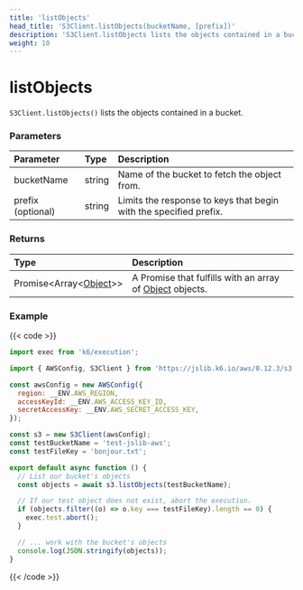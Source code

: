 ```yaml
---
title: 'listObjects'
head_title: 'S3Client.listObjects(bucketName, [prefix])'
description: 'S3Client.listObjects lists the objects contained in a bucket'
weight: 10
---
```


# listObjects

`S3Client.listObjects()` lists the objects contained in a bucket.

### Parameters

| Parameter         | Type   | Description                                                       |
| :---------------- | :----- | :---------------------------------------------------------------- |
| bucketName        | string | Name of the bucket to fetch the object from.                      |
| prefix (optional) | string | Limits the response to keys that begin with the specified prefix. |

### Returns

| Type                                                                                                        | Description                                                                                                                                   |
| :---------------------------------------------------------------------------------------------------------- | :-------------------------------------------------------------------------------------------------------------------------------------------- |
| Promise<Array<[Object](https://grafana.com/docs/k6/<K6_VERSION>/javascript-api/jslib/aws/s3client/object)>> | A Promise that fulfills with an array of [Object](https://grafana.com/docs/k6/<K6_VERSION>/javascript-api/jslib/aws/s3client/object) objects. |

### Example

{{< code >}}

```javascript
import exec from 'k6/execution';

import { AWSConfig, S3Client } from 'https://jslib.k6.io/aws/0.12.3/s3.js';

const awsConfig = new AWSConfig({
  region: __ENV.AWS_REGION,
  accessKeyId: __ENV.AWS_ACCESS_KEY_ID,
  secretAccessKey: __ENV.AWS_SECRET_ACCESS_KEY,
});

const s3 = new S3Client(awsConfig);
const testBucketName = 'test-jslib-aws';
const testFileKey = 'bonjour.txt';

export default async function () {
  // List our bucket's objects
  const objects = await s3.listObjects(testBucketName);

  // If our test object does not exist, abort the execution.
  if (objects.filter((o) => o.key === testFileKey).length == 0) {
    exec.test.abort();
  }

  // ... work with the bucket's objects
  console.log(JSON.stringify(objects));
}
```

{{< /code >}}
